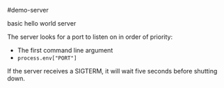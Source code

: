 #demo-server

basic hello world server

The server looks for a port to listen on in order of priority:
- The first command line argument
- `process.env["PORT"]`

If the server receives a SIGTERM, it will wait five seconds before shutting down.